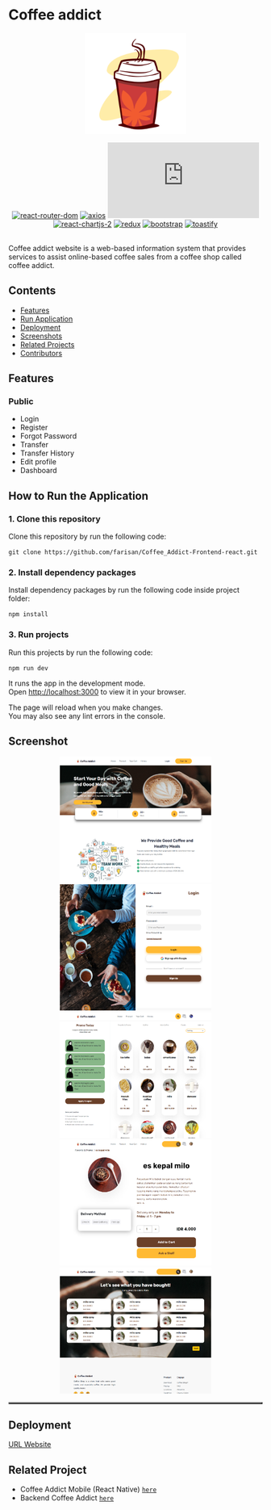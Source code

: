 # Coffee addict

<div align="center">
 <img height="200" src="public/icon_titlebar.png" alt="Zwallet">

[![react-router-dom](https://img.shields.io/npm/v/react-router-dom?label=react-router-dom)](https://www.npmjs.com/package/react-router-dom)
[![axios](https://img.shields.io/npm/v/axios?label=axios)](https://www.npmjs.com/package/axios)
[![chart.js](https://img.shields.io/npm/v/chart.js?label=chart.js)](https://www.npmjs.com/package/chart.js)
[![react-chartjs-2](https://img.shields.io/badge/react--chartjs--2-5.0.1-blue)](https://www.npmjs.com/package/craco)
[![redux](https://img.shields.io/npm/v/redux?label=redux)](https://www.npmjs.com/package/redux)
[![bootstrap](https://img.shields.io/badge/bootstrap-%5E5.2.3-blue)](https://www.npmjs.com/package/bootstrap)
[![toastify](https://img.shields.io/badge/toastify-%5E9.1.1-blue)](https://www.npmjs.com/package/react-toastify)

<br/>

</div>
Coffee addict website is a web-based information system that
provides services to assist online-based coffee sales from a coffee
shop called coffee addict.

## Contents

- [Features](#features)
- [Run Application](#how-to-run-the-application)
- [Deployment](#deployment)
- [Screenshots](#screenshots)
- [Related Projects](#related-projects)
- [Contributors](#contributors)

## Features

### Public

- Login
- Register
- Forgot Password
- Transfer
- Transfer History
- Edit profile
- Dashboard

## How to Run the Application

### 1. Clone this repository

Clone this repository by run the following code:

```
git clone https://github.com/farisan/Coffee_Addict-Frontend-react.git
```

### 2. Install dependency packages

Install dependency packages by run the following code inside project folder:

```
npm install
```



### 3. Run projects

Run this projects by run the following code:

```
npm run dev
```

It runs the app in the development mode.\
Open [http://localhost:3000](http://localhost:3000) to view it in your browser.

The page will reload when you make changes.\
You may also see any lint errors in the console.


## Screenshot

<table border="2">
    <div align="center">
        <img width="300" height="250" src="./src/asset/readme/coffee_home.png">
        <img width="300" height="250" src="./src/asset/readme/coffee_login.png">
        <img width="300" height="250" src="./src/asset/readme/coffee_product.png">
        <img width="300" height="250" src="./src/asset/readme/coffee_productdetail.png">
        <img width="300" height="250" src="./src/asset/readme/coffee_history.png">
    </div>
</table>

## Deployment

[URL Website](https://coffeeaddictfe.vercel.app/)

## Related Project

- Coffee Addict Mobile (React Native) [`here`](https://github.com/farisan/coffee-addict-native)
- Backend Coffee Addict [`here`](https://github.com/farisan/Coffee_Addict-New-)
